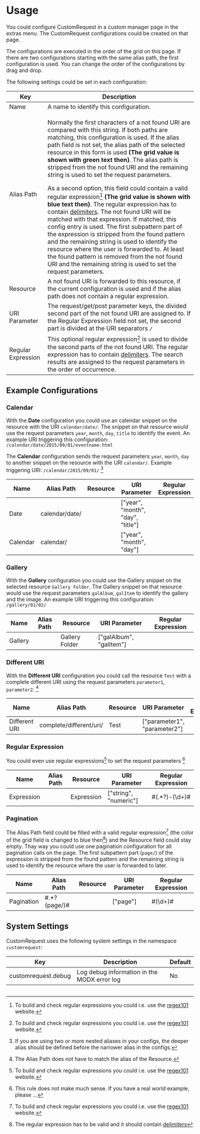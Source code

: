 # Usage

You could configure CustomRequest in a custom manager page in the extras menu. 
The CustomRequest configurations could be created on that page.

The configurations are executed in the order of the grid on this page. If there 
are two configurations starting with the same alias path, the first 
configuration is used. You can change the order of the configurations by 
drag and drop.

The following settings could be set in each configuration:

Key | Description
----|------------
Name | A name to identify this configuration.
Alias Path | <p>Normally the first characters of a not found URI are compared with this string. If both paths are matching, this configuration is used. If the alias path field is not set, the alias path of the selected resource in this form is used **(The grid value is shown with green text then)**. The alias path is stripped from the not found URI and the remaining string is used to set the request parameters.</p>As a second option, this field could contain a valid regular expression[^5] **(The grid value is shown with blue text then)**. The regular expression has to contain [delimiters](http://php.net/manual/en/regexp.reference.delimiters.php). The not found URI will be matched with that expression. If matched, this config entry is used. The first subpattern part of the expression is stripped from the found pattern and the remaining string is used to identify the resource where the user is forwarded to. At least the found pattern is removed from the not found URI and the remaining string is used to set the request parameters.
Resource | A not found URI is forwarded to this resource, if the current configuration is used and if the alias path does not contain a regular expression.
URI Parameter | The request/get/post parameter keys, the divided second part of the not found URI are assigned to. If the Regular Expression field not set, the second part is divided at the URI separators `/`
Regular Expression | This optional regular expression[^5] is used to divide the second parts of the not found URI. The regular expression has to contain [delimiters](http://php.net/manual/en/regexp.reference.delimiters.php). The search results are assigned to the request parameters in the order of occurrence.

## Example Configurations

### Calendar

With the **Date** configuration you could use an calendar snippet on the 
resource with the URI `calendar/date/`. The snippet on that resource would 
use the request parameters `year`, `month`, `day`, `title` to identify the 
event. An example URI triggering this configuration: 
`/calendar/date/2015/09/01/eventname.html`

The **Calendar** configuration sends the request parameters `year`, `month`, 
`day` to another snippet on the resource with the URI `calendar/`. Example 
triggering URI: `/calendar/2015/09/01/` [^1]

Name | Alias Path | Resource | URI Parameter | Regular Expression
--------------|------------|----------|---------------|-------------------
Date | calendar/date/ | | ["year", "month", "day", "title"] |
Calendar | calendar/ | | ["year", "month", "day"] |

[^1]: If you are using two or more nested aliases in your configs, the deeper alias should be defined before the narrower alias in the configs.

### Gallery

With the **Gallery** configuration you could use the Gallery snippet on the 
selected resource `Gallery Folder`. The Gallery snippet on that resource would 
use the request parameters `galAlbum`, `galItem` to identify the gallery and 
the image. An example URI triggering this configuration: `/gallery/01/02/`

Name | Alias Path | Resource | URI Parameter | Regular Expression
--------------|------------|----------|---------------|-------------------
Gallery |  | Gallery Folder | ["galAlbum", "galItem"] |

### Different URI

With the **Different URI** configuration you could call the resource `Test` 
with a complete different URI using the request parameters `parameter1`, 
`parameter2`. [^2]

Name | Alias Path | Resource | URI Parameter | Regular Expression
--------------|------------|----------|---------------|-------------------
Different URI | complete/different/uri/ | Test | ["parameter1", "parameter2"] |

[^2]: The Alias Path does not have to match the alias of the Resource.

### Regular Expression

You could even use regular expressions[^5] to set the request parameters [^3]

Name | Alias Path | Resource | URI Parameter | Regular Expression
--------------|------------|----------|---------------|-------------------
Expression | | Expression | ["string", "numeric"] | #(.*?)-(\d+)#

[^3]: This rule does not make much sense. If you have a real world example, please ...

### Pagination

The Alias Path field could be filled with a valid regular expression[^5] (the 
color of the grid field is changed to blue then[^4]) and the Resource field 
could stay empty. Thay way you could use one pagination configuration for all 
pagination calls on the page. The first subpattern part (`page/`) of the 
expression is stripped from the found pattern and the remaining string is used 
to identify the resource where the user is forwarded to later.

Name | Alias Path | Resource | URI Parameter | Regular Expression
--------------|------------|----------|---------------|-------------------
Pagination | #.*?(page/)# | | ["page"] | #(\d+)#

[^4]: The regular expression[^5] has to be valid and it should contain [delimiters](http://php.net/manual/en/regexp.reference.delimiters.php)

[^5]: To build and check regular expressions you could i.e. use the [regex101](https://regex101.com/) website.

## System Settings

CustomRequest uses the following system settings in the namespace `customrequest`:

Key | Description | Default
----|-------------|--------
customrequest.debug | Log debug information in the MODX error log | No

<!-- Piwik -->
<script type="text/javascript">
  var _paq = _paq || [];
  _paq.push(['trackPageView']);
  _paq.push(['enableLinkTracking']);
  (function() {
    var u="//piwik.partout.info/";
    _paq.push(['setTrackerUrl', u+'piwik.php']);
    _paq.push(['setSiteId', 16]);
    var d=document, g=d.createElement('script'), s=d.getElementsByTagName('script')[0];
    g.type='text/javascript'; g.async=true; g.defer=true; g.src=u+'piwik.js'; s.parentNode.insertBefore(g,s);
  })();
</script>
<noscript><p><img src="//piwik.partout.info/piwik.php?idsite=16" style="border:0;" alt="" /></p></noscript>
<!-- End Piwik Code -->
